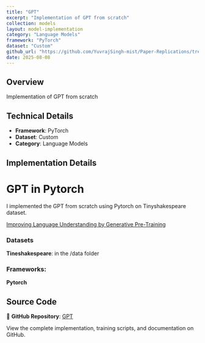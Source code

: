 ```yaml
---
title: "GPT"
excerpt: "Implementation of GPT from scratch"
collection: models
layout: model-implementation
category: "Language Models"
framework: "PyTorch"
dataset: "Custom"
github_url: "https://github.com/YuvrajSingh-mist/Paper-Replications/tree/master/GPT"
date: 2025-08-08
---
```


## Overview
Implementation of GPT from scratch

## Technical Details
- **Framework**: PyTorch
- **Dataset**: Custom
- **Category**: Language Models

## Implementation Details

# GPT in Pytorch

I implemented the GPT from scratch using Pytorch on Tinyshakespeare dataset.

[Improving Language Understanding
by Generative Pre-Training](https://cdn.openai.com/research-covers/language-unsupervised/language_understanding_paper.pdf)


### Datasets

**Tineshakespeare**: in the /data folder

### Frameworks:
**Pytorch**

## Source Code
📁 **GitHub Repository**: [GPT](https://github.com/YuvrajSingh-mist/Paper-Replications/tree/master/GPT)

View the complete implementation, training scripts, and documentation on GitHub.
